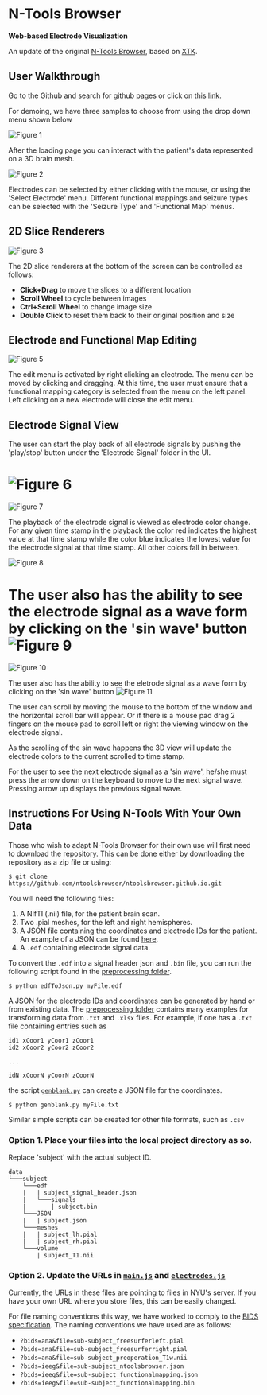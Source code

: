# N-Tools Browser
<!-- please add a more high-level documentation to your github if appropriate, this should tell ppl how to use the software or access it and describe it a little bit -->
**Web-based Electrode Visualization**

<!-- An add-on to [ntools_elec](https://github.com/HughWXY/ntools_elec), based on [XTK](https://github.com/xtk/X). -->

An update of the original [N-Tools Browser](https://github.com/jingyunc/ntools_browser), based on [XTK](https://github.com/xtk/X).

## User Walkthrough

Go to the Github and search for github pages or click on this [link](https://ntoolsbrowser.github.io/).  

For demoing, we have three samples to choose from using the drop down menu shown below


![Figure 1](Docs/loading-page.png)

After the loading page you can interact with the patient's data represented on a 3D brain mesh.

![Figure 2](Docs/selecting-fmap.png)


Electrodes can be selected by either clicking with the mouse, or using the 'Select Electrode' menu. Different functional mappings and seizure types can be selected with the 'Seizure Type' and 'Functional Map' menus.

## 2D Slice Renderers

![Figure 3](Docs/axial-slice.png)

The 2D slice renderers at the bottom of the screen can be controlled as follows:

- **Click+Drag** to move the slices to a different location
- **Scroll Wheel** to cycle between images
- **Ctrl+Scroll Wheel** to change image size
- **Double Click** to reset them back to their original position and size

<!-- ### Electrode editing attribute:
- To edit the attribute or to mark the electrodes according to the elipsey level. Do right click of the mouse to get the table for updation of seziure type or electrode type -->

<!-- ![Figure 4](Docs/adding-a-functional-map.png) -->

<!-- ### Electrode signal view: -->


## Electrode and Functional Map Editing


![Figure 5](Docs/the-edit-menu.png)

The edit menu is activated by right clicking an electrode. The menu can be moved by clicking and dragging. At this time, the user must ensure that a functional mapping category is selected from the menu on the left panel. Left clicking on a new electrode will close the edit menu.

## Electrode Signal View

The user can start the play back of all electrode signals by pushing the 'play/stop' button under the 'Electrode Signal' folder in the UI.

![Figure 6](Docs/signal-menu.png)
=======
![Figure 7](Docs/signal-menu.png)


The playback of the electrode signal is viewed as electrode color change. 
For any given time stamp in the playback the color red indicates the highest value at that time stamp while the color blue indicates the lowest value for the electrode signal at that time stamp.
All other colors fall in between.

![Figure 8](Docs/HeatMap.png)

The user also has the ability to see the electrode signal as a wave form by clicking on the 'sin wave' button
![Figure 9](Docs/SinWave.png)
=======
![Figure 10](Docs/HeatMap.png)

The user also has the ability to see the eletrode signal as a wave form by clicking on the 'sin wave' button
![Figure 11](Docs/SinWave.png)

The user can scroll by moving the mouse to the bottom of the window and the horizontal scroll bar will appear. Or if there is a mouse pad drag 2 fingers on the mouse pad to scroll left or right the viewing window on the electrode signal.

As the scrolling of the sin wave happens the 3D view will update the electrode colors to the current scrolled to time stamp.

For the user to see the next electrode signal as a 'sin wave', he/she must press the arrow down on the keyboard to move to the next signal wave. Pressing arrow up displays the previous signal wave.

## Instructions For Using N-Tools With Your Own Data

Those who wish to adapt N-Tools Browser for their own use will first need to download the repository. This can be done either by downloading the repository as a zip file or using:

    $ git clone https://github.com/ntoolsbrowser/ntoolsbrowser.github.io.git

You will need the following files:

1. A NIfTI (.nii) file, for the patient brain scan.
2. Two .pial meshes, for the left and right hemispheres.
3. A JSON file containing the coordinates and electrode IDs for the patient. An example of a JSON can be found [here](https://github.com/ntoolsbrowser/ntoolsbrowser.github.io/blob/main/data/blank/JSON/blank.json).
4. A `.edf` containing electrode signal data.

To convert the `.edf` into a signal header json and `.bin` file, you can run the following script found in the [preprocessing folder](https://github.com/ntoolsbrowser/ntoolsbrowser.github.io/tree/main/preprocessing/edfToJson.py).

    $ python edfToJson.py myFile.edf

A JSON for the electrode IDs and coordinates can be generated by hand or from existing data. The [preprocessing folder](https://github.com/ntoolsbrowser/ntoolsbrowser.github.io/tree/main/preprocessing/edfToJson.py) contains many examples for transforming data from `.txt` and `.xlsx` files. For example, if one has a `.txt` file containing entries such as 
```
id1 xCoor1 yCoor1 zCoor1
id2 xCoor2 yCoor2 zCoor2

...

idN xCoorN yCoorN zCoorN
```
the script [`genblank.py`](https://github.com/ntoolsbrowser/ntoolsbrowser.github.io/tree/main/preprocessing/edfToJson.py) can create a JSON file for the coordinates.

    $ python genblank.py myFile.txt

Similar simple scripts can be created for other file formats, such as `.csv`

### Option 1. Place your files into the local project directory as so.


Replace 'subject' with the actual subject ID.

```
data
└───subject
    └───edf
    |   | subject_signal_header.json
    |   └───signals
    |       | subject.bin
    └───JSON
    |   | subject.json
    └───meshes
    |   | subject_lh.pial
    |   | subject_rh.pial
    └───volume
        | subject_T1.nii
```
### Option 2. Update the URLs in [`main.js`](https://github.com/ntoolsbrowser/ntoolsbrowser.github.io/blob/main/main.js) and [`electrodes.js`](https://github.com/ntoolsbrowser/ntoolsbrowser.github.io/blob/main/js/electrodes.js)

Currently, the URLs in these files are pointing to files in NYU's server. If you have your own URL where you store files, this can be easily changed.

For file naming conventions this way, we have worked to comply to the [BIDS specification](https://bids-specification.readthedocs.io/en/stable/01-introduction.html). The naming conventions we have used are as follows:

- `?bids=ana&file=sub-subject_freesurferleft.pial`
- `?bids=ana&file=sub-subject_freesurferright.pial`
- `?bids=ana&file=sub-subject_preoperation_T1w.nii`
- `?bids=ieeg&file=sub-subject_ntoolsbrowser.json`
- `?bids=ieeg&file=sub-subject_functionalmapping.json`
- `?bids=ieeg&file=sub-subject_functionalmapping.bin`
